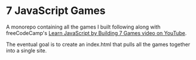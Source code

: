 # 7 JavaScript Games
A monorepo containing all the games I built following along with freeCodeCamp's [Learn JavaScript by Building 7 Games video on YouTube](https://www.youtube.com/watch?v=ec8vSKJuZTk).

The eventual goal is to create an index.html that pulls all the games together into a single site.
